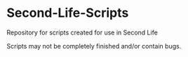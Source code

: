 # Second-Life-Scripts
Repository for scripts created for use in Second Life

Scripts may not be completely finished and/or contain bugs.
